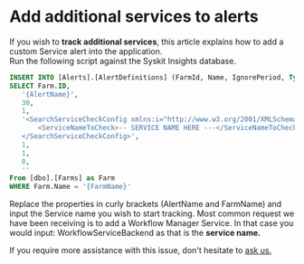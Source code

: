 # Add additional services to alerts

If you wish to **track additional services**, this article explains how to add a custom Service alert into the application.  
Run the following script against the Syskit Insights database.

```sql
INSERT INTO [Alerts].[AlertDefinitions] (FarmId, Name, IgnorePeriod, Type, Configuration, Enabled, SendToDefaultEmail, SendToAdditionalEmails, AdditionalEmailRecipients)
SELECT Farm.ID,
   '{AlertName}',
   30,
   1,
   '<SearchServiceCheckConfig xmlns:i="http://www.w3.org/2001/XMLSchema-instance" xmlns="http://schemas.datacontract.org/2004/07/Syskit.Insights.Business.Alerting.CreateConfigurations">
       <ServiceNameToCheck>-- SERVICE NAME HERE ---</ServiceNameToCheck>
   </SearchServiceCheckConfig>',
   1,
   1,
   0,
   ''
From [dbo].[Farms] as Farm
WHERE Farm.Name = '{FarmName}'
```

Replace the properties in curly brackets \(AlertName and FarmName\) and input the Service name you wish to start tracking. Most common request we have been receiving is to add a Workflow Manager Service. In that case you would input: WorkflowServiceBackend as that is the **service name.**

If you require more assistance with this issue, don't hesitate to [ask us.](https://www.syskit.com/company/contact-us/)

